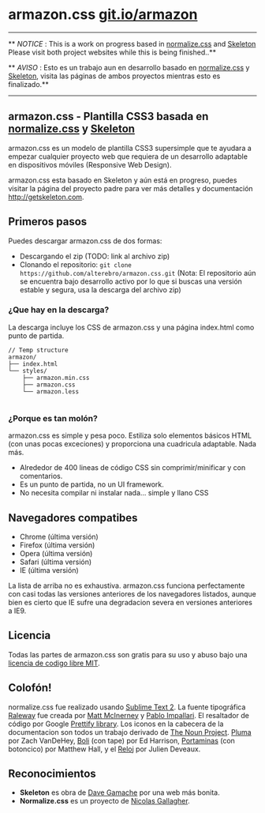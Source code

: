 # armazon.css [git.io/armazon](http://git.io/armazon)

---

** *NOTICE* : This is a work on progress based in [normalize.css](http://necolas.github.io/normalize.css/) and [Skeleton](http://getskeleton.com) Please visit both project websites while this is being finished..**


** *AVISO* : Esto es un trabajo aun en desarrollo basado en [normalize.css](http://necolas.github.io/normalize.css/) y [Skeleton](http://getskeleton.com), visita las páginas de ambos proyectos mientras esto es finalizado.**

---


## armazon.css - Plantilla CSS3 basada en [normalize.css](http://necolas.github.io/normalize.css/) y [Skeleton](http://getskeleton.com)

armazon.css es un modelo de plantilla CSS3 supersimple que te ayudara a empezar cualquier proyecto web que requiera de un desarrollo adaptable en dispositivos móviles (Responsive Web Design).

armazon.css esta basado en Skeleton y aún está en progreso, puedes visitar la página del proyecto padre para ver más detalles y documentación <http://getskeleton.com>.

## Primeros pasos

Puedes descargar armazon.css de dos formas:

- Descargando el zip (TODO: link al archivo zip)
- Clonando el repositorio: `git clone https://github.com/alterebro/armazon.css.git`
(Nota: El repositorio aún se encuentra bajo desarrollo activo por lo que si buscas una versión estable y segura, usa la descarga del archivo zip)


### ¿Que hay en la descarga?

La descarga incluye los CSS de armazon.css y una página index.html como punto de partida.

```
// Temp structure
armazon/
├── index.html
└── styles/
    ├── armazon.min.css
    ├── armazon.css
    └── armazon.less
 
```

### ¿Porque es tan molón?

armazon.css es simple y pesa poco. Estiliza solo elementos básicos HTML (con unas pocas exceciones) y proporciona una cuadricula adaptable. Nada más.
- Alrededor de 400 lineas de código CSS sin comprimir/minificar y con comentarios.
- Es un punto de partida, no un UI framework.
- No necesita compilar ni instalar nada... simple y llano CSS


## Navegadores compatibes

- Chrome (última versión)
- Firefox (última versión)
- Opera (última versión)
- Safari (última versión)
- IE (última versión)

La lista de arriba no es exhaustiva. armazon.css funciona perfectamente con casi todas las versiones anteriores de los navegadores listados, aunque bien es cierto que IE sufre una degradacion severa en versiones anteriores a IE9.


## Licencia

Todas las partes de armazon.css son gratis para su uso y abuso bajo una [licencia de codigo libre MIT](https://github.com/alterebro/armazon.css/blob/master/LICENSE.md).



## Colofón!

normalize.css fue realizado usando [Sublime Text 2](http://www.sublimetext.com/). La fuente tipográfica [Raleway](http://www.google.com/fonts/specimen/Raleway) fue creada por [Matt McInerney](http://matt.cc/) y [Pablo Impallari](http://www.impallari.com/).
El resaltador de código por Google [Prettify library](https://code.google.com/p/google-code-prettify/). Los iconos en la cabecera de la documentacion son todos un trabajo derivado de [The Noun Project](http://thenounproject.com). [Pluma](http://thenounproject.com/term/feather/22073) por Zach VanDeHey, [Boli](http://thenounproject.com/term/pen/21163) (con tape) por Ed Harrison, [Portaminas](http://thenounproject.com/term/pen/32847) (con botoncico) por Matthew Hall, y el [Reloj](http://thenounproject.com/term/watch/48015) por Julien Deveaux.


## Reconocimientos

- **Skeleton** es obra de [Dave Gamache](https://twitter.com/dhg) por una web más bonita.
- **Normalize.css** es un proyecto de [Nicolas Gallagher](http://nicolasgallagher.com/).